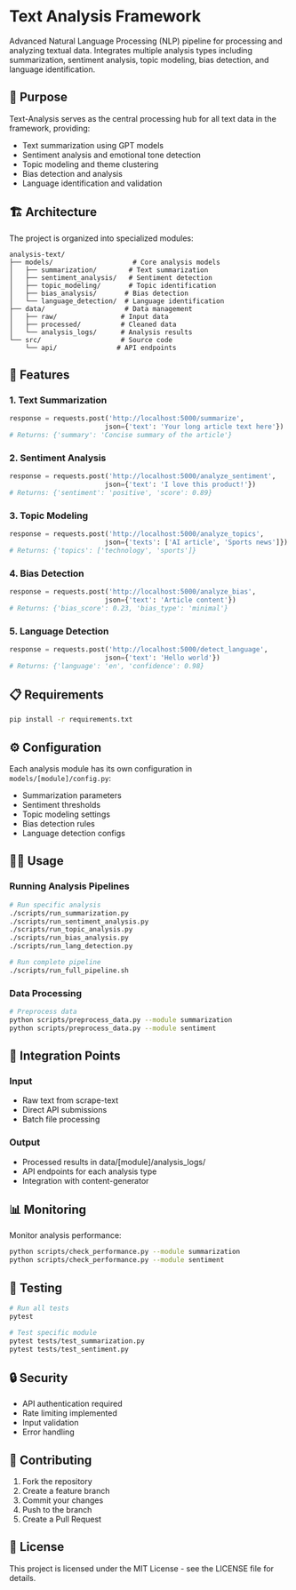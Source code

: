 # Text Analysis Framework

Advanced Natural Language Processing (NLP) pipeline for processing and analyzing textual data. Integrates multiple analysis types including summarization, sentiment analysis, topic modeling, bias detection, and language identification.

## 🎯 Purpose

Text-Analysis serves as the central processing hub for all text data in the framework, providing:
- Text summarization using GPT models
- Sentiment analysis and emotional tone detection
- Topic modeling and theme clustering
- Bias detection and analysis
- Language identification and validation

## 🏗 Architecture

The project is organized into specialized modules:

```
analysis-text/
├── models/                    # Core analysis models
│   ├── summarization/        # Text summarization
│   ├── sentiment_analysis/   # Sentiment detection
│   ├── topic_modeling/       # Topic identification
│   ├── bias_analysis/       # Bias detection
│   └── language_detection/  # Language identification
├── data/                    # Data management
│   ├── raw/                # Input data
│   ├── processed/          # Cleaned data
│   └── analysis_logs/      # Analysis results
└── src/                    # Source code
    └── api/               # API endpoints
```

## 🚀 Features

### 1. Text Summarization
```python
response = requests.post('http://localhost:5000/summarize',
                        json={'text': 'Your long article text here'})
# Returns: {'summary': 'Concise summary of the article'}
```

### 2. Sentiment Analysis
```python
response = requests.post('http://localhost:5000/analyze_sentiment',
                        json={'text': 'I love this product!'})
# Returns: {'sentiment': 'positive', 'score': 0.89}
```

### 3. Topic Modeling
```python
response = requests.post('http://localhost:5000/analyze_topics',
                        json={'texts': ['AI article', 'Sports news']})
# Returns: {'topics': ['technology', 'sports']}
```

### 4. Bias Detection
```python
response = requests.post('http://localhost:5000/analyze_bias',
                        json={'text': 'Article content'})
# Returns: {'bias_score': 0.23, 'bias_type': 'minimal'}
```

### 5. Language Detection
```python
response = requests.post('http://localhost:5000/detect_language',
                        json={'text': 'Hello world'})
# Returns: {'language': 'en', 'confidence': 0.98}
```

## 📋 Requirements

```bash
pip install -r requirements.txt
```

## ⚙️ Configuration

Each analysis module has its own configuration in `models/[module]/config.py`:
- Summarization parameters
- Sentiment thresholds
- Topic modeling settings
- Bias detection rules
- Language detection configs

## 🏃‍♂️ Usage

### Running Analysis Pipelines
```bash
# Run specific analysis
./scripts/run_summarization.py
./scripts/run_sentiment_analysis.py
./scripts/run_topic_analysis.py
./scripts/run_bias_analysis.py
./scripts/run_lang_detection.py

# Run complete pipeline
./scripts/run_full_pipeline.sh
```

### Data Processing
```bash
# Preprocess data
python scripts/preprocess_data.py --module summarization
python scripts/preprocess_data.py --module sentiment
```

## 🔄 Integration Points

### Input
- Raw text from scrape-text
- Direct API submissions
- Batch file processing

### Output
- Processed results in data/[module]/analysis_logs/
- API endpoints for each analysis type
- Integration with content-generator

## 📊 Monitoring

Monitor analysis performance:
```bash
python scripts/check_performance.py --module summarization
python scripts/check_performance.py --module sentiment
```

## 🧪 Testing

```bash
# Run all tests
pytest

# Test specific module
pytest tests/test_summarization.py
pytest tests/test_sentiment.py
```

## 🔒 Security

- API authentication required
- Rate limiting implemented
- Input validation
- Error handling

## 🤝 Contributing

1. Fork the repository
2. Create a feature branch
3. Commit your changes
4. Push to the branch
5. Create a Pull Request

## 📝 License

This project is licensed under the MIT License - see the LICENSE file for details.